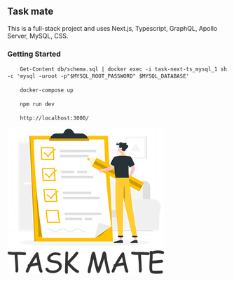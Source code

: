 ## Task mate

This is a full-stack project and uses Next.js, Typescript,
GraphQL, Apollo Server, MySQL, CSS.

### Getting Started

        Get-Content db/schema.sql | docker exec -i task-next-ts_mysql_1 sh -c 'mysql -uroot -p"$MYSQL_ROOT_PASSWORD" $MYSQL_DATABASE'

        docker-compose up

        npm run dev

        http://localhost:3000/


![TaskMate](/public/logo.jpg)
